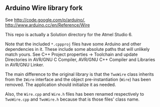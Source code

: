Arduino Wire library fork
-------------------------

See http://code.google.com/p/arduino/, http://www.arduino.cc/en/Reference/Wire

This repo is actually a Solution directory for the Atmel Studio 6.

Note that the included `*.cppproj` files have some Arduino and other dependencies in it. These include
some absolute paths that will unlikely match yours. See C++ Project properties -> Toolchain and update
Directories in AVR/GNU C Compiler, AVR/GNU C++ Compiler and Libraries in AVR/GNU Linker.

The main difference to the original library is that the `TwoWire` class inherits from the `IWire`
interface and the object pre-instantiation (`Wire`) has been removed. The application should initialize
it as needed.

Also, the `Wire.cpp` and `Wire.h` files has been renamed respectively to `TwoWire.cpp` and `TwoWire.h`
because that is those files' class name.